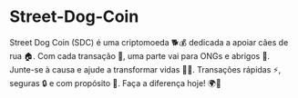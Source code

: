# Street-Dog-Coin
Street Dog Coin (SDC) é uma criptomoeda 🐕💰 dedicada a apoiar cães de rua 🏠. Com cada transação 💸, uma parte vai para ONGs e abrigos 🐾. Junte-se à causa e ajude a transformar vidas 🐶💖. Transações rápidas ⚡, seguras 🔒 e com propósito 👐. Faça a diferença hoje! 🌍🐾

